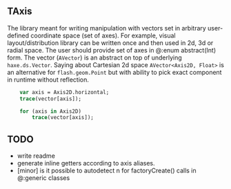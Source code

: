## TAxis
The library meant for writing manipulation with vectors set in arbitrary user-defined coordinate space (set of axes).
For example, visual layout/distribution  library can be written once and then used in 2d, 3d or radial space. The user should provide set of axes in @:enum abstract(Int) form.
The vector (```AVector```) is an abstract on top of underlying ```haxe.ds.Vector```. Saying about Cartesian 2d space ```AVector<Axis2D, Float>``` is an alternative for ```flash.geom.Point``` but with ability to pick exact component in runtime without reflection.

```haxe
    var axis = Axis2D.horizontal;
    trace(vector[axis]);
```

```haxe
    for (axis in Axis2D) 
        trace(vector[axis]);
```

## TODO
* write readme
* generate inline getters according to axis aliases.
* [minor] is it possible to autodetect n for factoryCreate() calls in @:generic classes